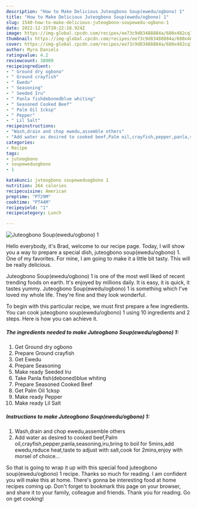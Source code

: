```yaml
---
description: "How to Make Delicious Juteogbono Soup(ewedu/ogbono) 1"
title: "How to Make Delicious Juteogbono Soup(ewedu/ogbono) 1"
slug: 1540-how-to-make-delicious-juteogbono-soupewedu-ogbono-1
date: 2022-12-15T20:22:18.924Z
image: https://img-global.cpcdn.com/recipes/ee73c9d83488884a/680x482cq70/juteogbono-soupeweduogbono-1-recipe-main-photo.jpg
thumbnail: https://img-global.cpcdn.com/recipes/ee73c9d83488884a/680x482cq70/juteogbono-soupeweduogbono-1-recipe-main-photo.jpg
cover: https://img-global.cpcdn.com/recipes/ee73c9d83488884a/680x482cq70/juteogbono-soupeweduogbono-1-recipe-main-photo.jpg
author: Myra Daniels
ratingvalue: 4.2
reviewcount: 38909
recipeingredient:
- " Ground dry ogbono"
- " Ground crayfish"
- " Ewedu"
- " Seasoning"
- " Seeded Iru"
- " Panla fishdebonedblue whiting"
- " Seasoned Cooked Beef"
- " Palm Oil 1cksp"
- " Pepper"
- " Lil Salt"
recipeinstructions:
- "Wash,drain and chop ewedu,assemble others"
- "Add water as desired to cooked beef,Palm oil,crayfish,pepper,panla,seasoning,iru,bring to boil for 5mins,add ewedu,reduce heat,taste to adjust with salt,cook for 2mins,enjoy with morsel of choice..."
categories:
- Recipe
tags:
- juteogbono
- soupeweduogbono
- 1

katakunci: juteogbono soupeweduogbono 1 
nutrition: 264 calories
recipecuisine: American
preptime: "PT29M"
cooktime: "PT44M"
recipeyield: "1"
recipecategory: Lunch

---
```



![Juteogbono Soup(ewedu/ogbono) 1](https://img-global.cpcdn.com/recipes/ee73c9d83488884a/680x482cq70/juteogbono-soupeweduogbono-1-recipe-main-photo.jpg)

Hello everybody, it's Brad, welcome to our recipe page. Today, I will show you a way to prepare a special dish, juteogbono soup(ewedu/ogbono) 1. One of my favorites. For mine, I am going to make it a little bit tasty. This will be really delicious.

Juteogbono Soup(ewedu/ogbono) 1 is one of the most well liked of recent trending foods on earth. It's enjoyed by millions daily. It is easy, it is quick, it tastes yummy. Juteogbono Soup(ewedu/ogbono) 1 is something which I've loved my whole life. They're fine and they look wonderful.




To begin with this particular recipe, we must first prepare a few ingredients. You can cook juteogbono soup(ewedu/ogbono) 1 using 10 ingredients and 2 steps. Here is how you can achieve it.

<!--inarticleads1-->

##### The ingredients needed to make Juteogbono Soup(ewedu/ogbono) 1:

1. Get  Ground dry ogbono
1. Prepare  Ground crayfish
1. Get  Ewedu
1. Prepare  Seasoning
1. Make ready  Seeded Iru
1. Take  Panla fish(deboned)blue whiting
1. Prepare  Seasoned Cooked Beef
1. Get  Palm Oil 1cksp
1. Make ready  Pepper
1. Make ready  Lil Salt




<!--inarticleads2-->

##### Instructions to make Juteogbono Soup(ewedu/ogbono) 1:

1. Wash,drain and chop ewedu,assemble others
1. Add water as desired to cooked beef,Palm oil,crayfish,pepper,panla,seasoning,iru,bring to boil for 5mins,add ewedu,reduce heat,taste to adjust with salt,cook for 2mins,enjoy with morsel of choice...




So that is going to wrap it up with this special food juteogbono soup(ewedu/ogbono) 1 recipe. Thanks so much for reading. I am confident you will make this at home. There's gonna be interesting food at home recipes coming up. Don't forget to bookmark this page on your browser, and share it to your family, colleague and friends. Thank you for reading. Go on get cooking!
